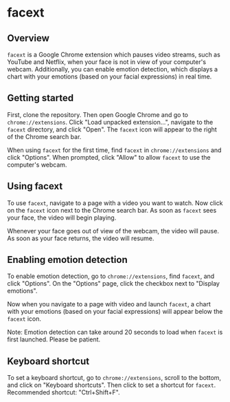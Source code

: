 # facext

## Overview

`facext` is a Google Chrome extension which pauses video streams, such as YouTube and Netflix, when your face is not in view of your computer's webcam. Additionally, you can enable emotion detection, which displays a chart with your emotions (based on your facial expressions) in real time.

## Getting started

First, clone the repository. Then open Google Chrome and go to `chrome://extensions`. Click "Load unpacked extension...", navigate to the `facext` directory, and click "Open". The `facext` icon will appear to the right of the Chrome search bar.

When using `facext` for the first time, find `facext` in `chrome://extensions` and click "Options". When prompted, click "Allow" to allow `facext` to use the computer's webcam.

## Using facext

To use `facext`, navigate to a page with a video you want to watch. Now click on the `facext` icon next to the Chrome search bar. As soon as `facext` sees your face, the video will begin playing.

Whenever your face goes out of view of the webcam, the video will pause. As soon as your face returns, the video will resume.

## Enabling emotion detection

To enable emotion detection, go to `chrome://extensions`, find `facext`, and click "Options". On the "Options" page, click the checkbox next to "Display emotions".

Now when you navigate to a page with video and launch `facext`, a chart with your emotions (based on your facial expressions) will appear below the `facext` icon.

Note: Emotion detection can take around 20 seconds to load when `facext` is first launched. Please be patient.

## Keyboard shortcut

To set a keyboard shortcut, go to `chrome://extensions`, scroll to the bottom, and click on "Keyboard shortcuts". Then click to set a shortcut for `facext`. Recommended shortcut: "Ctrl+Shift+F".
